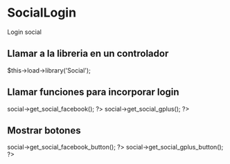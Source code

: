 # SocialLogin
Login social

## Llamar a la libreria en un controlador
$this->load->library('Social');

## Llamar funciones para incorporar login 
<!-- SDK de Face+ -->
<?php echo $this->social->get_social_facebook(); ?>
<!-- SDK de G+ -->
<?php echo $this->social->get_social_gplus(); ?>

## Mostrar botones
<!--Login con Facebook -->
<?php echo $this->social->get_social_facebook_button(); ?>
<!-- Login con G+ -->
<?php echo $this->social->get_social_gplus_button(); ?>

